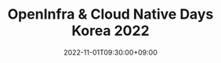 ---
title: "OpenInfra & Cloud Native Days Korea 2022"
date: 2022-11-01T09:30:00+09:00
end_date: 2022-11-01T18:00:00+09:00
draft: false
thumbnail: "images/photos/event/2022_openinfradays_logo.jpg"
image: "images/photos/event/2022_openinfradays_logo.jpg"
location: "Seoul, COEX Grandballroom"
registration_url: "https://2022.openinfradays.kr/"
summary: >
    OpenInfra & Cloud Native Day Korea 2022 is a local open source infrastructure community event jointly hosted by the OpenStack, Kubernetes, OCP, and Ceph communities.


    The 2022 event will finally bring community members together in person, breaking away from the long series of online events. We hope that this in-person event, the first in three years, will provide an opportunity to experience various technologies related to Open Infrastructure in one place, discuss them, and share insights.
---